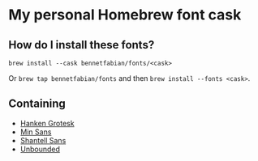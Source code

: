 # My personal Homebrew font cask

## How do I install these fonts?

`brew install --cask bennetfabian/fonts/<cask>`

Or `brew tap bennetfabian/fonts` and then `brew install --fonts <cask>`.

## Containing
- [Hanken Grotesk](https://github.com/marcologous/hanken-grotesk)
- [Min Sans](https://github.com/poposnail61/min-sans)
- [Shantell Sans](https://github.com/arrowtype/shantell-sans)
- [Unbounded](https://github.com/w3f/unbounded)
